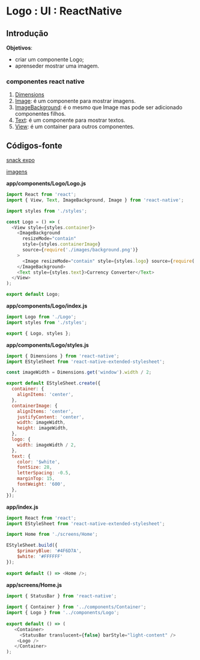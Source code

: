 

# [](#header-1) Logo : UI : ReactNative


## [](#header-2) Introdução

**Objetivos**:
- criar um componente Logo;
- aprenseder mostrar uma imagem.

### [](#header-3) componentes react native

1. [Dimensions](https://facebook.github.io/react-native/docs/dimensions.html)
2. [Image](https://facebook.github.io/react-native/docs/image.html): é um componente para mostrar imagens.
3. [ImageBackground](https://facebook.github.io/react-native/docs/images.html#background-image-via-nesting): é o mesmo que Image mas pode ser adicionado componentes filhos.
3. [Text](https://facebook.github.io/react-native/docs/text.html): é um componente para mostrar textos.
4. [View](https://facebook.github.io/react-native/docs/view.html): é um container para outros componentes.


## [](#header-2) Códigos-fonte

[snack expo](https://snack.expo.io/@leonardo-minora/tiipos-2018-rn-03-app)

[imagens](https://www.filepicker.io/api/file/zl3iLVbSRR6Kn1b5Gvr2)

**app/components/Logo/Logo.js**
```javascript
import React from 'react';
import { View, Text, ImageBackground, Image } from 'react-native';

import styles from './styles';

const Logo = () => (
  <View style={styles.container}>
    <ImageBackground
      resizeMode="contain"
      style={styles.containerImage}
      source={require('./images/background.png')}
    >
      <Image resizeMode="contain" style={styles.logo} source={require('./images/logo.png')} />
    </ImageBackground>
    <Text style={styles.text}>Currency Converter</Text>
  </View>
);

export default Logo;
```

**app/components/Logo/index.js**
```javascript
import Logo from './Logo';
import styles from './styles';

export { Logo, styles };
```


**app/components/Logo/styles.js**
```javascript
import { Dimensions } from 'react-native';
import EStyleSheet from 'react-native-extended-stylesheet';

const imageWidth = Dimensions.get('window').width / 2;

export default EStyleSheet.create({
  container: {
    alignItems: 'center',
  },
  containerImage: {
    alignItems: 'center',
    justifyContent: 'center',
    width: imageWidth,
    height: imageWidth,
  },
  logo: {
    width: imageWidth / 2,
  },
  text: {
    color: '$white',
    fontSize: 28,
    letterSpacing: -0.5,
    marginTop: 15,
    fontWeight: '600',
  },
});
```

**app/index.js**
```javascript
import React from 'react';
import EStyleSheet from 'react-native-extended-stylesheet';

import Home from './screens/Home';

EStyleSheet.build({
    $primaryBlue: '#4F6D7A',
    $white: '#FFFFFF'
});
 
export default () => <Home />;
```

**app/screens/Home.js**
```javascript
import { StatusBar } from 'react-native';
 
import { Container } from '../components/Container';
import { Logo } from '../components/Logo';
 
export default () => (
   <Container>
     <StatusBar translucent={false} barStyle="light-content" />
    <Logo />
   </Container>
);
```
